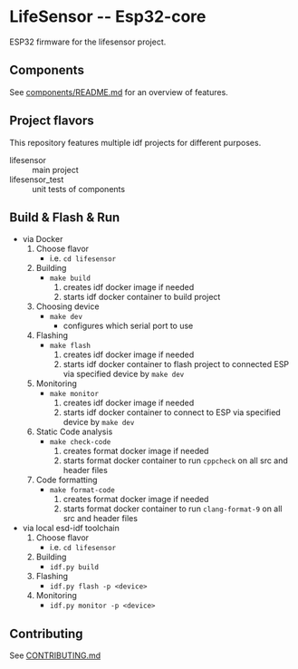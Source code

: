 # LifeSensor -- Esp32-core
ESP32 firmware for the lifesensor project.

## Components
See [components/README.md](components/README.md) for an overview of features. 

## Project flavors
This repository features multiple idf projects for different purposes.

<dl>
<dt>lifesensor</dt><dd>main project</dd>
<dt>lifesensor_test</dt><dd>unit tests of components</dd>
</dl>

## Build & Flash & Run

* via Docker
  1. Choose flavor
     * i.e. `cd lifesensor`
  2. Building
     * `make build`
       1. creates idf docker image if needed
       2. starts idf docker container to build project
  3. Choosing device
     * `make dev`
       * configures which serial port to use
  4. Flashing
     * `make flash`
       1. creates idf docker image if needed
       2. starts idf docker container to flash project to connected ESP via specified device by `make dev`
  5. Monitoring
     * `make monitor`
       1. creates idf docker image if needed
       2. starts idf docker container to connect to ESP via specified device by `make dev`
  6. Static Code analysis
      * `make check-code`
        1. creates format docker image if needed
        2. starts format docker container to run `cppcheck` on all src and header files
  7. Code formatting
      * `make format-code`
        1. creates format docker image if needed
        2. starts format docker container to run `clang-format-9` on all src and header files
* via local esd-idf toolchain
  1. Choose flavor
     * i.e. `cd lifesensor`
  2. Building
     * `idf.py build`
  3. Flashing
     * `idf.py flash -p <device>`
  4. Monitoring
     * `idf.py monitor -p <device>`

## Contributing
See [CONTRIBUTING.md](CONTRIBUTING.md)
